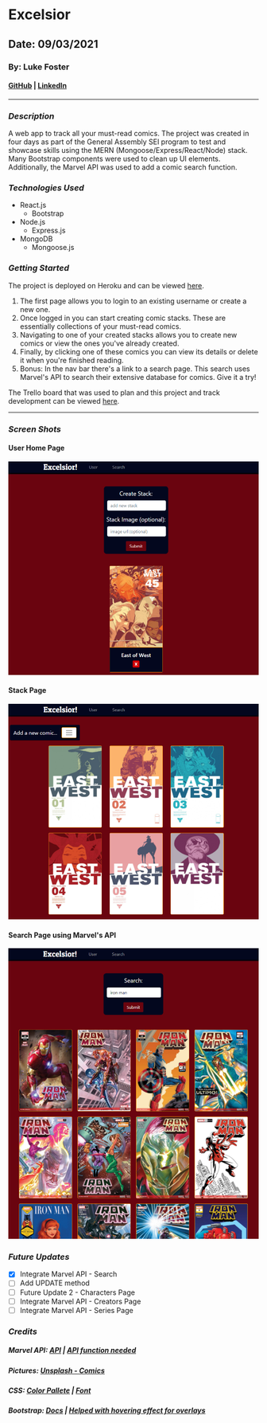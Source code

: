 # Excelsior

## Date: 09/03/2021

### By: Luke Foster

#### [GitHub](https://github.com/lfoster1150) | [LinkedIn](https://www.linkedin.com/in/luke-foster-61a31782/)

---

### **_Description_**

A web app to track all your must-read comics. The project was created in four days as part of the General Assembly SEI program to test and showcase skills using the MERN (Mongoose/Express/React/Node) stack. Many Bootstrap components were used to clean up UI elements. Additionally, the Marvel API was used to add a comic search function.

### **_Technologies Used_**

- React.js
  - Bootstrap
- Node.js
  - Express.js
- MongoDB
  - Mongoose.js

### **_Getting Started_**

The project is deployed on Heroku and can be viewed [here](https://safe-brushlands-20870.herokuapp.com/).

1. The first page allows you to login to an existing username or create a new one.
2. Once logged in you can start creating comic stacks. These are essentially collections of your must-read comics.
3. Navigating to one of your created stacks allows you to create new comics or view the ones you've already created.
4. Finally, by clicking one of these comics you can view its details or delete it when you're finished reading.
5. Bonus: In the nav bar there's a link to a search page. This search uses Marvel's API to search their extensive database for comics. Give it a try!

The Trello board that was used to plan and this project and track development can be viewed [here](https://trello.com/b/3az5mgUC/excelsior).

---

### **_Screen Shots_**

#### User Home Page

![User Page](/client/public/ss3.png)

#### Stack Page

![Stack Page](/client/public/ss2.png)

#### Search Page using Marvel's API

![Search Page](/client/public/ss1.png)

### **_Future Updates_**

- [x] Integrate Marvel API - Search
- [ ] Add UPDATE method
- [ ] Future Update 2 - Characters Page
- [ ] Integrate Marvel API - Creators Page
- [ ] Integrate Marvel API - Series Page

### **_Credits_**

##### Marvel API: [API](https://developer.marvel.com/) | [API function needed](https://www.npmjs.com/package/js-md5)

##### Pictures: [Unsplash - Comics ](https://unsplash.com/s/photos/comics)

##### CSS: [Color Pallete](https://coolors.co/03071e-370617-6a040f-9d0208-d00000-dc2f02-e85d04-f48c06-faa307-ffba08) | [Font](https://fonts.google.com/specimen/Patua+One?sort=popularity&preview.text=Excelsior!&preview.text_type=custom&category=Display#standard-styles)

##### Bootstrap: [Docs](https://react-bootstrap.github.io/getting-started/introduction/) | [Helped with hovering effect for overlays](https://upmostly.com/tutorials/react-onhover-event-handling-with-examples)
